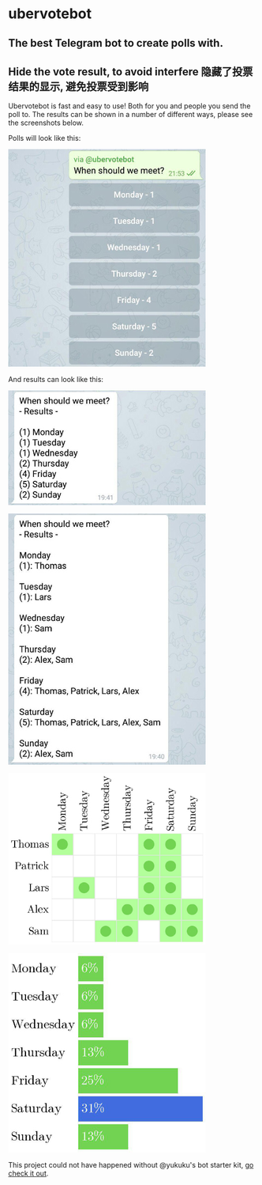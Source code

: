 # ubervotebot
## The best Telegram bot to create polls with.
## Hide the vote result, to avoid interfere 隐藏了投票结果的显示, 避免投票受到影响

Ubervotebot is fast and easy to use! Both for you and people you send the poll to.
The results can be shown in a number of different ways, please see the screenshots below.

Polls will look like this:

![inline poll](https://raw.githubusercontent.com/haselkern/ubervotebot/master/screenshots/poll.jpg)

And results can look like this:

![result list](https://raw.githubusercontent.com/haselkern/ubervotebot/master/screenshots/result-list.jpg)

![result names](https://raw.githubusercontent.com/haselkern/ubervotebot/master/screenshots/result-names.jpg)

![result names](https://raw.githubusercontent.com/haselkern/ubervotebot/master/screenshots/result-grid.jpg)

![result names](https://raw.githubusercontent.com/haselkern/ubervotebot/master/screenshots/result-bars.jpg)


This project could not have happened without @yukuku's bot starter kit, [go check it out](https://github.com/yukuku/telebot).
